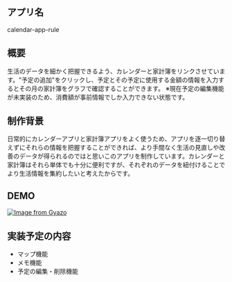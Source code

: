 ## アプリ名

calendar-app-rule

## 概要

生活のデータを細かく把握できるよう、カレンダーと家計簿をリンクさせています。"予定の追加"をクリックし、予定とその予定に使用する金額の情報を入力するとその月の家計簿をグラフで確認することができます。
※現在予定の編集機能が未実装のため、消費額が事前情報でしか入力できない状態です。

## 制作背景

日常的にカレンダーアプリと家計簿アプリをよく使うため、アプリを逐一切り替えずにそれらの情報を把握することができれば、より手間なく生活の見直しや改善のデータが得られるのではと思いこのアプリを制作しています。カレンダーと家計簿はそれら単体でも十分に便利ですが、それぞれのデータを紐付けることでより生活情報を集約したいと考えたからです。

## DEMO

[![Image from Gyazo](https://i.gyazo.com/180732dd7e417479f4548e6a822ab61c.gif)](https://gyazo.com/180732dd7e417479f4548e6a822ab61c)

## 実装予定の内容

- マップ機能
- メモ機能
- 予定の編集・削除機能
